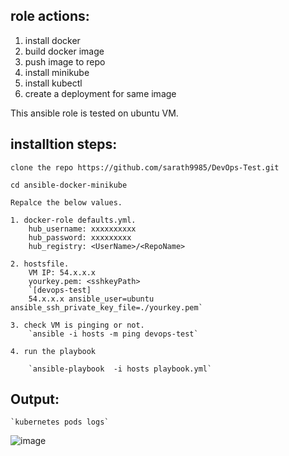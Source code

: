 ## role actions:

1. install docker
2. build docker image
3. push image to repo
3. install minikube
4. install kubectl
5. create a deployment for same image

This ansible role is tested on ubuntu VM.


## installtion steps:

   `clone the repo https://github.com/sarath9985/DevOps-Test.git`

   `cd ansible-docker-minikube`

    Repalce the below values.

    1. docker-role defaults.yml.
        hub_username: xxxxxxxxxx
        hub_password: xxxxxxxxx
        hub_registry: <UserName>/<RepoName>

    2. hostsfile.
        VM IP: 54.x.x.x
        yourkey.pem: <sshkeyPath>
        `[devops-test]
        54.x.x.x ansible_user=ubuntu ansible_ssh_private_key_file=./yourkey.pem`

    3. check VM is pinging or not.
        `ansible -i hosts -m ping devops-test`     
        
    4. run the playbook

        `ansible-playbook  -i hosts playbook.yml`
        
        
 ## Output:
    `kubernetes pods logs`
       
   ![image](https://user-images.githubusercontent.com/38203972/118935136-ce7f5a00-b910-11eb-90cb-0db2ba4d9d3b.png)

